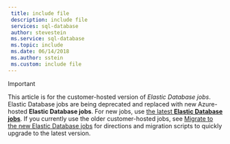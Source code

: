 ```yaml
---
 title: include file
 description: include file
 services: sql-database
 author: stevestein
 ms.service: sql-database
 ms.topic: include
 ms.date: 06/14/2018
 ms.author: sstein
 ms.custom: include file
---
```


> [!IMPORTANT]
> This article is for the customer-hosted version of *Elastic Database jobs*. Elastic Database jobs are being deprecated and replaced with new Azure-hosted **Elastic Database jobs**. For new jobs, use [the latest **Elastic Database jobs**](../articles/sql-database/elastic-jobs-overview.md). If you currently use the older customer-hosted jobs, see [Migrate to the new Elastic Database jobs](../articles/sql-database/elastic-jobs-migrate.md) for directions and migration scripts to quickly upgrade to the latest version.